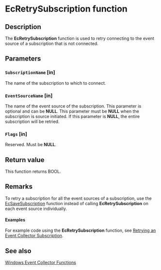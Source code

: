 # EcRetrySubscription function

## Description

The **EcRetrySubscription** function is used to retry connecting to the event source of a subscription that is not connected.

## Parameters

### `SubscriptionName` [in]

The name of the subscription to which to connect.

### `EventSourceName` [in]

The name of the event source of the subscription. This parameter is optional and can be **NULL**. This parameter must be **NULL** when the subscription is source initiated. If this parameter is **NULL**, the entire subscription will be retried.

### `Flags` [in]

Reserved. Must be **NULL**.

## Return value

This function returns BOOL.

## Remarks

To retry a subscription for all the event sources of a subscription, use the [EcSaveSubscription](https://learn.microsoft.com/windows/desktop/api/evcoll/nf-evcoll-ecsavesubscription) function instead of calling **EcRetrySubscription** on each event source individually.

#### Examples

For example code using the **EcRetrySubscription** function, see [Retrying an Event Collector Subscription](https://learn.microsoft.com/windows/desktop/WEC/retrying-an-event-collector-subscription).

## See also

[Windows Event Collector Functions](https://learn.microsoft.com/windows/desktop/WEC/windows-event-collector-functions)